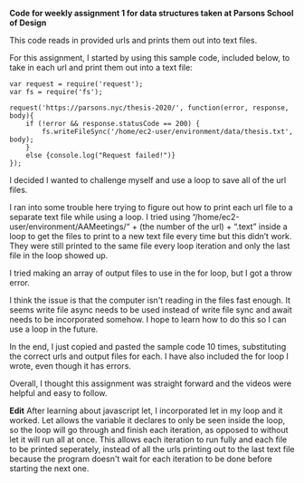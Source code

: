 **Code for weekly assignment 1 for data structures taken at Parsons School of Design** 

This code reads in provided urls and prints them out into text files. 

For this assignment, I started by using this sample code, included below, to take in each url and print them out into a text file:

    var request = require('request');
    var fs = require('fs');

    request('https://parsons.nyc/thesis-2020/', function(error, response, body){
        if (!error && response.statusCode == 200) {
            fs.writeFileSync('/home/ec2-user/environment/data/thesis.txt', body);
        }
        else {console.log("Request failed!")}
    });

I decided I wanted to challenge myself and use a loop to save all of the url files. 

I ran into some trouble here trying to figure out how to print each url file to a separate text file while using a loop. I tried using “/home/ec2-user/environment/AAMeetings/“ + (the number of the url) + “.text” inside a loop to get the files to print to a new text file every time but this didn’t work. They were still printed to the same file every loop iteration and only the last file in the loop showed up. 

I tried making an array of output files to use in the for loop, but I got a throw error. 

I think the issue is that the computer isn't reading in the files fast enough. It seems write file async needs to be used instead of write file sync and await needs to be incorporated somehow. I hope to learn how to do this so I can use a loop in the future.

In the end, I just copied and pasted the sample code 10 times, substituting the correct urls and output files for each. I have also included the for loop I wrote, even though it has errors.

Overall, I thought this assignment was straight forward and the videos were helpful and easy to follow.

**Edit** After learning about javascript let, I incorporated let in my loop and it worked. Let allows the variable it declares to only be seen inside the loop, so the loop will go through and finish each iteration, as opposed to without let it will run all at once. This allows each iteration to run fully and each file to be printed seperately, instead of all the urls printing out to the last text file because the program doesn't wait for each iteration to be done before starting the next one. 
